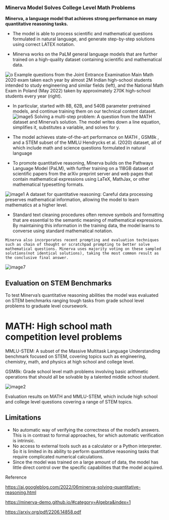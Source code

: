 

### Minerva Model Solves College Level Math Problems



**Minerva, a language model that achieves strong performance on many quantitative reasoning
tasks.**
* The model is able to process scientific and mathematical questions formulated in natural language,
and generate step-by-step solutions using correct LATEX notation.

* Minerva works on  the PaLM general language models  that are further trained on a high-quality dataset containing scientific and mathematical data. 

![o](https://user-images.githubusercontent.com/91752852/181919135-5661e4a7-1f68-4d8b-b1f1-7428c9a8652d.png)
Example questions from the Joint Entrance Examination Main Math 2020 exam taken each year by almost 2M Indian high-school students intended to study engineering and similar fields (left), and the National Math Exam in Poland (May 2022) taken by approximately 270K high-school students every year (right).

* In particular, started with 8B, 62B,
and 540B parameter pretrained models, and continue training them on our technical content dataset.
![image5](https://user-images.githubusercontent.com/91752852/181919184-541cf740-0905-4dec-a2a3-df6ececa9eeb.png)
Solving a multi-step problem: A question from the MATH dataset and Minerva’s solution. The model writes down a line equation, simplifies it, substitutes a variable, and solves for y.

 * The model achieves state-of-the-art performance on MATH , GSM8k , and a STEM subset of the MMLU Hendrycks et al. (2020) dataset, all of which include math and science questions formulated in natural language

 * To promote quantitative reasoning, Minerva builds on the Pathways Language Model (PaLM), with further training on a 118GB dataset of scientific papers from the arXiv preprint server and web pages that contain mathematical expressions using LaTeX, MathJax, or other mathematical typesetting formats.

![image1](https://user-images.githubusercontent.com/91752852/181919040-f0872b79-49c0-4229-a7bf-34219e9fd084.png)
A dataset for quantitative reasoning: Careful data processing preserves mathematical information, allowing the model to learn mathematics at a higher level.


 * Standard text cleaning procedures often remove symbols and formatting that are essential to the semantic meaning of mathematical expressions. By maintaining this information in the training data, the model learns to converse using standard mathematical notation.


`Minerva also incorporates recent prompting and evaluation techniques such as chain of thought or scratchpad prompting to better solve mathematical questions. Minerva uses majority voting on these sampled solutions(not identical solutions), taking the most common result as the conclusive final answer.`


![image7](https://user-images.githubusercontent.com/91752852/181918892-7daa9d37-a221-4fcc-9d63-0f5d2ef2768a.gif)



## Evaluation on STEM Benchmarks

To test Minerva’s quantitative reasoning abilities the model was evaluated  on STEM benchmarks ranging tough tasks from grade school level problems to graduate level coursework.
 

<h1> MATH: High school math competition level problems</h1>


MMLU-STEM: A subset of the Massive Multitask Language Understanding benchmark focused on STEM, covering topics such as engineering, chemistry, math, and physics at high school and college level.

GSM8k: Grade school level math problems involving basic arithmetic operations that should all be solvable by a talented middle school student.

![image2](https://user-images.githubusercontent.com/91752852/181918942-4a8c59b2-456f-4583-9365-1c7c2a46acc3.png)

Evaluation results on MATH and MMLU-STEM, which include high school and college level questions covering a range of STEM topics.



## Limitations 

* No automatic way of verifying the correctness of the model’s answers. This is in contrast to formal approaches, for which automatic verification is intrinsic. 
* No access to external tools such as a calculator or a Python interpreter. So it is limited in its ability to perform quantitative reasoning tasks that require complicated numerical
calculations. 
* Since the model was trained on a large amount of data, the model has little direct control over the specific capabilities that the model acquired.


Reference 

https://ai.googleblog.com/2022/06minerva-solving-quantitative-reasoning.html 

https://minerva-demo.github.io/#category=Algebra&index=1

https://arxiv.org/pdf/2206.14858.pdf

